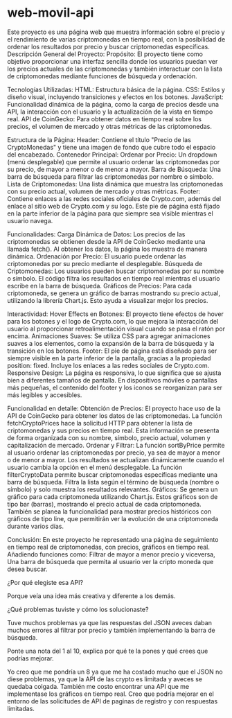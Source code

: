 # web-movil-api
Este proyecto es una página web que muestra información sobre el precio y el rendimiento de varias criptomonedas en tiempo real, con la posibilidad de ordenar los resultados por precio y buscar criptomonedas específicas. Descripción General del Proyecto: Propósito: El proyecto tiene como objetivo proporcionar una interfaz sencilla donde los usuarios puedan ver los precios actuales de las criptomonedas y también interactuar con la lista de criptomonedas mediante funciones de búsqueda y ordenación.

Tecnologías Utilizadas: 
HTML: Estructura básica de la página. 
CSS: Estilos y diseño visual, incluyendo transiciones y efectos en los botones. 
JavaScript: Funcionalidad dinámica de la página, como la carga de precios desde una API, la interacción con el usuario y la actualización de la vista en tiempo real. 
API de CoinGecko: Para obtener datos en tiempo real sobre los precios, el volumen de mercado y otras métricas de las criptomonedas.

Estructura de la Página: 
  Header: Contiene el título "Precio de las CryptoMonedas" y tiene una imagen de fondo que cubre todo el espacio del encabezado. 
  Contenedor Principal: Ordenar por Precio: Un dropdown (menú desplegable) que permite al usuario ordenar las criptomonedas por su precio, de mayor a menor o de menor a mayor. 
  Barra de Búsqueda: Una barra de búsqueda para filtrar las criptomonedas por nombre o símbolo. 
  Lista de Criptomonedas: Una lista dinámica que muestra las criptomonedas con su precio actual, volumen de mercado y otras métricas. 
  Footer: Contiene enlaces a las redes sociales oficiales de Crypto.com, además del enlace al sitio web de Crypto.com y su logo. Este pie de página está fijado en la parte inferior de la página para que siempre sea            visible mientras el usuario navega. 
  
Funcionalidades: 
  Carga Dinámica de Datos: Los precios de las criptomonedas se obtienen desde la API de CoinGecko mediante una llamada fetch(). Al obtener los datos, la página los muestra de manera dinámica. 
  Ordenación por Precio: El usuario puede ordenar las criptomonedas por su precio mediante el desplegable. 
  Búsqueda de Criptomonedas: Los usuarios pueden buscar criptomonedas por su nombre o símbolo. El código filtra los resultados en tiempo real mientras el usuario escribe en la barra de búsqueda. 
  Gráficos de Precios: Para cada criptomoneda, se genera un gráfico de barras mostrando su precio actual, utilizando la librería Chart.js. Esto ayuda a visualizar mejor los precios. 

Interactividad: 
  Hover Effects en Botones: El proyecto tiene efectos de hover para los botones y el logo de Crypto.com, lo que mejora la interacción del usuario al proporcionar retroalimentación visual cuando se pasa el ratón por                              encima. 
  Animaciones Suaves: Se utiliza CSS para agregar animaciones suaves a los elementos, como la expansión de la barra de búsqueda y la transición en los botones. 
  Footer: El pie de página está diseñado para ser siempre visible en la parte inferior de la pantalla, gracias a la propiedad position: fixed. Incluye los enlaces a las redes sociales de Crypto.com. 
  Responsive Design: La página es responsiva, lo que significa que se ajusta bien a diferentes tamaños de pantalla. En dispositivos móviles o pantallas más pequeñas, el contenido del footer y los iconos se                                reorganizan para ser más legibles y accesibles.
  
Funcionalidad en detalle: 
  Obtención de Precios: El proyecto hace uso de la API de CoinGecko para obtener los datos de las criptomonedas. La función fetchCryptoPrices hace la solicitud HTTP para obtener la lista de criptomonedas y sus                               precios en tiempo real. Esta información se presenta de forma organizada con su nombre, símbolo, precio actual, volumen y capitalización de mercado. 
  Ordenar y Filtrar: La función sortByPrice permite al usuario ordenar las criptomonedas por precio, ya sea de mayor a menor o de menor a mayor. Los resultados se actualizan dinámicamente cuando el usuario cambia la                      opción en el menú desplegable. La función filterCryptoData permite buscar criptomonedas específicas mediante una barra de búsqueda. Filtra la lista según el término de búsqueda 
                    (nombre o símbolo) y solo muestra los resultados relevantes. 
  Gráficos: Se genera un gráfico para cada criptomoneda utilizando Chart.js. Estos gráficos son de tipo bar (barras), mostrando el precio actual de cada criptomoneda. También se planea la funcionalidad para mostrar              precios históricos con gráficos de tipo line, que permitirán ver la evolución de una criptomoneda durante varios días.  
  
  Conclusión: En este proyecto he representado una página de seguimiento en tiempo real de criptomonedas, con precios, gráficos en tiempo real. Añadiendo funciones como: Filtrar de mayor a menor precio y viceversa,                Una barra de búsqueda que permita al usuario ver la cripto moneda que desea buscar. 

  ¿Por qué elegiste esa API?

  Porque veía una idea más creativa y diferente a los demás.
  
  ¿Qué problemas tuviste y cómo los solucionaste?

  Tuve muchos problemas ya que las respuestas del JSON aveces daban muchos errores al filtrar por precio y también implementando la barra de búsqueda.
  
  Ponte una nota del 1 al 10, explica por qué te la pones y qué crees que podrías mejorar.

  Yo creo que me pondría un 8 ya que me ha costado mucho que el JSON no diese problemas, ya que la API de las crypto es limitada y aveces se quedaba colgada. También me costo encontrar una API que me implementase      los gráficos en tiempo real. Creo que podría mejorar en el entorno de las solicitudes de API de paginas de registro y con respuestas limitadas.
